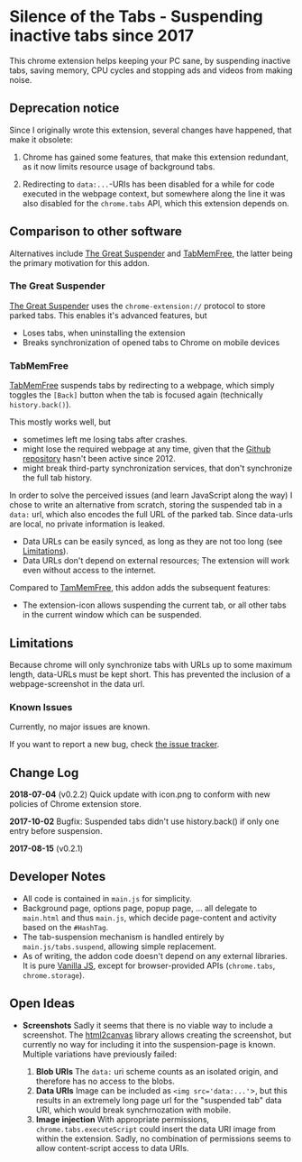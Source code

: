<!-- -*- coding: utf-8 -*- -->

# Silence of the Tabs - Suspending inactive tabs since 2017

This chrome extension helps keeping your PC sane, by suspending
inactive tabs, saving memory, CPU cycles and stopping ads and videos
from making noise. 

## Deprecation notice

Since I originally wrote this extension, several changes have
happened, that make it obsolete:

  1. Chrome has gained some features, that make this extension redundant,
     as it now limits resource usage of background tabs.
     
  2. Redirecting to `data:...`-URIs has been disabled for a while for
     code executed in the webpage context, but somewhere along the line
     it was also disabled for the `chrome.tabs` API, which this extension
     depends on.


## Comparison to other software

Alternatives include 
[The Great Suspender][1]
and 
[TabMemFree](2), 
the latter being the primary motivation for this addon.

### The Great Suspender

[The Great Suspender][1] uses the `chrome-extension://` protocol to
store parked tabs. This enables it's advanced features, but

  - Loses tabs, when uninstalling the extension
  - Breaks synchronization of opened tabs to Chrome on mobile devices

### TabMemFree

[TabMemFree][2] suspends tabs by redirecting to a webpage, which
simply toggles the `[Back]` button when the tab is focused again
(technically `history.back()`).

This mostly works well, but 

  - sometimes left me losing tabs after crashes.
  - might lose the required webpage at any time, given that
    the [Github repository][3] hasn't been active since 2012.
  - might break third-party synchronization services, that don't
    synchronize the full tab history.

In order to solve the perceived issues (and learn JavaScript along the
way) I chose to write an alternative from scratch, storing the
suspended tab in a `data:` url, which also encodes the full URL of the
parked tab. Since data-urls are local, no private information is
leaked.

  - Data URLs can be easily synced, as long as they are not too long 
    (see [Limitations](#limitations)).
  - Data URLs don't depend on external resources; The extension will
    work even without access to the internet.
    
Compared to [TamMemFree][2], this addon adds the subsequent features:

  - The extension-icon allows suspending the current tab, or all other
    tabs in the current window which can be suspended.

## Limitations
<a name='sec-limitations'>

Because chrome will only synchronize tabs with URLs up to some maximum
length, data-URLs must be kept short. This has prevented the inclusion
of a webpage-screenshot in the data url.

### Known Issues
<a name='knownissues'>

Currently, no major issues are known. 

If you want to report a new bug, check [the issue tracker][4].


## Change Log

**2018-07-04** (v0.2.2) Quick update with icon.png to conform with new policies
of Chrome extension store.

**2017-10-02** Bugfix: Suspended tabs didn't use history.back() if only one
entry before suspension.

**2017-08-15** (v0.2.1)

   
## Developer Notes

 - All code is contained in `main.js` for simplicity. 
 - Background page, options page, popup page, ... all delegate to
   `main.html` and thus `main.js`, which decide page-content and 
   activity based on the `#HashTag`.
 - The tab-suspension mechanism is handled entirely by
   `main.js/tabs.suspend`, allowing simple replacement.
 - As of writing, the addon code doesn't depend on any external
   libraries. It is pure [Vanilla JS](http://vanilla-js.com/), except
   for browser-provided APIs (`chrome.tabs`, `chrome.storage`).

## Open Ideas

 - **Screenshots**
   Sadly it seems that there is no viable way to include a screenshot.
   The [html2canvas](https://github.com/niklasvh/html2canvas) library
   allows creating the screenshot, 
   but currently no way 
   for including it into the suspension-page is known.
   Multiple variations have previously failed:
   
     1. **Blob URIs** The `data:` uri scheme counts as an isolated 
        origin, and therefore has no access to the blobs. 
     2. **Data URIs** Image can be included as `<img src='data:...'`>, 
        but this results in an extremely long page url
        for the "suspended tab" data URI, 
        which would break synchrnozation with mobile.
     3. **Image injection** With appropriate permissions, 
        `chrome.tabs.executeScript` could insert the data URI image
        from within the extension. Sadly, no combination of permissions 
        seems to allow content-script access to data URIs.
   

<!-- LINK TARGETS -->

[1]: https://chrome.google.com/webstore/detail/the-great-suspender/klbibkeccnjlkjkiokjodocebajanakg
[2]: https://chrome.google.com/webstore/detail/tabmemfree/pdanbocphccpmidkhloklnlfplehiikb
[3]: https://github.com/glukki/TabMemFree
[4]: https://github.com/kbauer/Silence-of-the-Tabs/issues
